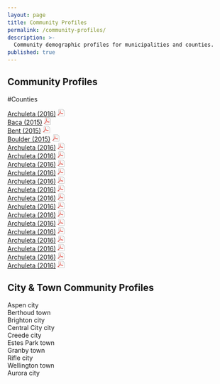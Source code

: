 ```yaml
---
layout: page
title: Community Profiles
permalink: /community-profiles/
description: >-
  Community demographic profiles for municipalities and counties.
published: true
---
```


##  Community Profiles


#Counties
<div class="newspaper">

<a href="https://drive.google.com/uc?export=download&id=0ByjImPUKASTTZXRhZm9GVHJiQ3c">Archuleta (2016)</a> <img src="/images/page_white_acrobat.png" alt ="download pdf file"><br />
<a href="https://drive.google.com/uc?export=download&id=0B-vz6H4k4SESczA5eEd6MVpCWFk">Baca (2015)</a> <img src="/images/page_white_acrobat.png" alt ="download pdf file"><br />
<a href="https://drive.google.com/uc?export=download&id=0B-vz6H4k4SESQk5vb2xkRDFKblU">Bent (2015)</a> <img src="/images/page_white_acrobat.png" alt ="download pdf file"><br />
<a href="https://drive.google.com/uc?export=download&id=0ByjImPUKASTTaFFjRnlSRGNXUEk">Boulder (2015)</a> <img src="/images/page_white_acrobat.png" alt ="download pdf file"><br />
<a href="https://drive.google.com/uc?export=download&id=0ByjImPUKASTTZXRhZm9GVHJiQ3c">Archuleta (2016)</a> <img src="/images/page_white_acrobat.png" alt ="download pdf file"><br />
<a href="https://drive.google.com/uc?export=download&id=0ByjImPUKASTTZXRhZm9GVHJiQ3c">Archuleta (2016)</a> <img src="/images/page_white_acrobat.png" alt ="download pdf file"><br />
<a href="https://drive.google.com/uc?export=download&id=0ByjImPUKASTTZXRhZm9GVHJiQ3c">Archuleta (2016)</a> <img src="/images/page_white_acrobat.png" alt ="download pdf file"><br />
<a href="https://drive.google.com/uc?export=download&id=0ByjImPUKASTTZXRhZm9GVHJiQ3c">Archuleta (2016)</a> <img src="/images/page_white_acrobat.png" alt ="download pdf file"><br />
<a href="https://drive.google.com/uc?export=download&id=0ByjImPUKASTTZXRhZm9GVHJiQ3c">Archuleta (2016)</a> <img src="/images/page_white_acrobat.png" alt ="download pdf file"><br />
<a href="https://drive.google.com/uc?export=download&id=0ByjImPUKASTTZXRhZm9GVHJiQ3c">Archuleta (2016)</a> <img src="/images/page_white_acrobat.png" alt ="download pdf file"><br />
<a href="https://drive.google.com/uc?export=download&id=0ByjImPUKASTTZXRhZm9GVHJiQ3c">Archuleta (2016)</a> <img src="/images/page_white_acrobat.png" alt ="download pdf file"><br />
<a href="https://drive.google.com/uc?export=download&id=0ByjImPUKASTTZXRhZm9GVHJiQ3c">Archuleta (2016)</a> <img src="/images/page_white_acrobat.png" alt ="download pdf file"><br />
<a href="https://drive.google.com/uc?export=download&id=0ByjImPUKASTTZXRhZm9GVHJiQ3c">Archuleta (2016)</a> <img src="/images/page_white_acrobat.png" alt ="download pdf file"><br />
<a href="https://drive.google.com/uc?export=download&id=0ByjImPUKASTTZXRhZm9GVHJiQ3c">Archuleta (2016)</a> <img src="/images/page_white_acrobat.png" alt ="download pdf file"><br />
<a href="https://drive.google.com/uc?export=download&id=0ByjImPUKASTTZXRhZm9GVHJiQ3c">Archuleta (2016)</a> <img src="/images/page_white_acrobat.png" alt ="download pdf file"><br />
<a href="https://drive.google.com/uc?export=download&id=0ByjImPUKASTTZXRhZm9GVHJiQ3c">Archuleta (2016)</a> <img src="/images/page_white_acrobat.png" alt ="download pdf file"><br />
<a href="https://drive.google.com/uc?export=download&id=0ByjImPUKASTTZXRhZm9GVHJiQ3c">Archuleta (2016)</a> <img src="/images/page_white_acrobat.png" alt ="download pdf file"><br />
<a href="https://drive.google.com/uc?export=download&id=0ByjImPUKASTTZXRhZm9GVHJiQ3c">Archuleta (2016)</a> <img src="/images/page_white_acrobat.png" alt ="download pdf file"><br />
<a href="https://drive.google.com/uc?export=download&id=0ByjImPUKASTTZXRhZm9GVHJiQ3c">Archuleta (2016)</a> <img src="/images/page_white_acrobat.png" alt ="download pdf file"><br />

</div>


## City & Town Community Profiles

<div class="newspaper">
Aspen city<br />
Berthoud town<br />
Brighton city<br />
Central City city<br />
Creede city<br />
Estes Park town<br />
Granby town<br />
Rifle city<br />
Wellington town<br />
Aurora city<br />
</div>
